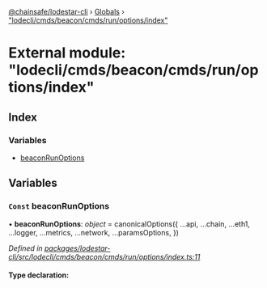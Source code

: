 [@chainsafe/lodestar-cli](../README.md) › [Globals](../globals.md) › ["lodecli/cmds/beacon/cmds/run/options/index"](_lodecli_cmds_beacon_cmds_run_options_index_.md)

# External module: "lodecli/cmds/beacon/cmds/run/options/index"

## Index

### Variables

* [beaconRunOptions](_lodecli_cmds_beacon_cmds_run_options_index_.md#const-beaconrunoptions)

## Variables

### `Const` beaconRunOptions

• **beaconRunOptions**: *object* = canonicalOptions({
  ...api,
  ...chain,
  ...eth1,
  ...logger,
  ...metrics,
  ...network,
  ...paramsOptions,
})

*Defined in [packages/lodestar-cli/src/lodecli/cmds/beacon/cmds/run/options/index.ts:11](https://github.com/ChainSafe/lodestar/blob/533caff9e/packages/lodestar-cli/src/lodecli/cmds/beacon/cmds/run/options/index.ts#L11)*

#### Type declaration:
